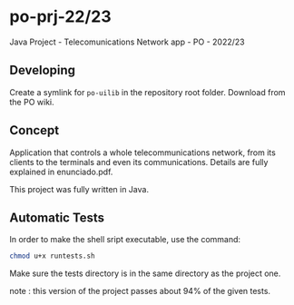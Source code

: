 # po-prj-22/23
Java Project - Telecomunications Network app - PO - 2022/23

## Developing

Create a symlink for `po-uilib` in the repository root folder.
  Download from the PO wiki. 

## Concept
Application that controls a whole telecommunications network, from its clients to the terminals and even its communications.
Details are fully explained in enunciado.pdf.

This project was fully written in Java.

## Automatic Tests
In order to make the shell sript executable, use the command:

```bash
chmod u+x runtests.sh
```
Make sure the tests directory is in the same directory as the project one.

note : this version of the project passes about 94% of the given tests.
